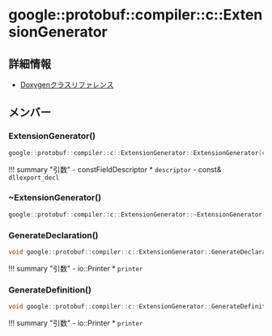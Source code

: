 # google::protobuf::compiler::c::ExtensionGenerator



## 詳細情報

- [Doxygenクラスリファレンス](https://lang-ship.com/reference/ESP32/latest/classgoogle_1_1protobuf_1_1compiler_1_1c_1_1_extension_generator.html)

## メンバー

### ExtensionGenerator()



```c
google::protobuf::compiler::c::ExtensionGenerator::ExtensionGenerator(const FieldDescriptor *descriptor, const string &dllexport_decl)
```

!!! summary "引数"
	- constFieldDescriptor * `descriptor` 
	- const& `dllexport_decl` 



### ~ExtensionGenerator()



```c
google::protobuf::compiler::c::ExtensionGenerator::~ExtensionGenerator()
```



### GenerateDeclaration()



```c
void google::protobuf::compiler::c::ExtensionGenerator::GenerateDeclaration(io::Printer *printer)
```

!!! summary "引数"
	- io::Printer * `printer` 



### GenerateDefinition()



```c
void google::protobuf::compiler::c::ExtensionGenerator::GenerateDefinition(io::Printer *printer)
```

!!! summary "引数"
	- io::Printer * `printer` 



